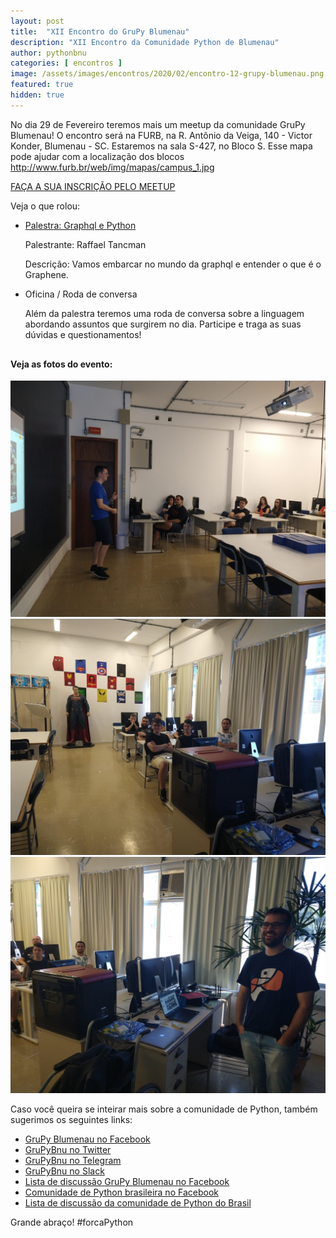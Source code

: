 ```yaml
---
layout: post
title:  "XII Encontro do GruPy Blumenau"
description: "XII Encontro da Comunidade Python de Blumenau"
author: pythonbnu
categories: [ encontros ]
image: /assets/images/encontros/2020/02/encontro-12-grupy-blumenau.png
featured: true
hidden: true
---
```


No dia 29 de Fevereiro teremos mais um meetup da comunidade GruPy Blumenau! O encontro será na FURB, na R. Antônio da Veiga, 140 - Victor Konder, Blumenau - SC. Estaremos na sala S-427, no Bloco S. Esse mapa pode ajudar com a localização dos blocos http://www.furb.br/web/img/mapas/campus_1.jpg

[FAÇA A SUA INSCRIÇÃO PELO MEETUP](https://www.meetup.com/hackerspaceblumenau/events/268982806/)

Veja o que rolou:

- [Palestra: Graphql e Python](https://docs.google.com/presentation/d/1-vXFdpoqsG6aJmnh91KYnNUXwF8nG5R-T4uZcPvAjM4/edit?usp=sharing)

    Palestrante: Raffael Tancman

    Descrição: Vamos embarcar no mundo da graphql e entender o que é o Graphene.

- Oficina / Roda de conversa


    Além da palestra teremos uma roda de conversa sobre a linguagem abordando assuntos que surgirem no dia. Participe e traga as suas dúvidas e questionamentos!


<h4 style="margin-top: 30px;">Veja as fotos do evento:</h4>

<img src="/assets/images/encontros/2020/02/fotos-encontro-12-grupy-blumenau-1.jpg" alt="Participantes do Encontro de Python"/>
<img src="/assets/images/encontros/2020/02/fotos-encontro-12-grupy-blumenau-2.jpg" alt="Participantes do Encontro de Python"/>
<img src="/assets/images/encontros/2020/02/fotos-encontro-12-grupy-blumenau-3.jpg" alt="Participantes do Encontro de Python"/>

Caso você queira se inteirar mais sobre a comunidade de Python, também sugerimos os seguintes links:

<ul>
    <li><a href="https://www.facebook.com/pythonbnu/">GruPy Blumenau no Facebook</a></li>
    <li><a href="https://twitter.com/pythonbnu">GruPyBnu no Twitter</a></li>
    <li><a href="https://telegram.me/GruPyBnu">GruPyBnu no Telegram</a></li>
    <li><a href="https://hackerspaceblumenau.slack.com/messages/C6U70HXK4">GruPyBnu no Slack</a></li>
    <li><a href="https://www.facebook.com/groups/185266825299444/">Lista de discussão GruPy Blumenau no Facebook</a></li>
    <li><a href="https://www.facebook.com/groups/python.brasil/">Comunidade de Python brasileira no Facebook</a></li>
    <li><a href="https://groups.google.com/forum/#!forum/python-brasil">Lista de discussão da comunidade de Python do Brasil</a></li>
</ul>

Grande abraço!
#forcaPython